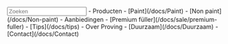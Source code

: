 <input onchange="aim.search(this)" placeholder="Zoeken">
- Producten
    - [Paint](/docs/Paint)
    - [Non paint](/docs/Non-paint)
- Aanbiedingen
    - [Premium füller](/docs/sale/premium-fuller)
- [Tips](/docs/tips)
- Over Proving
    - [Duurzaam](/docs/Duurzaam)
- [Contact](/docs/Contact)
